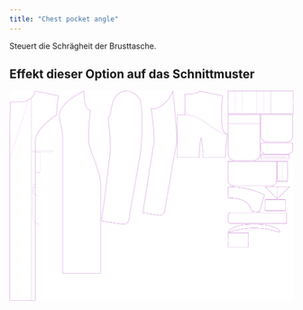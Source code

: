 ```yaml
---
title: "Chest pocket angle"
---
```


Steuert die Schrägheit der Brusttasche.

## Effekt dieser Option auf das Schnittmuster

![Dieses Bild zeigt den Effekt dieser Variable, indem es unterschiedliche Masse dieser Variable überlagert darstellt](carlita_chestpocketangle_sample.svg "Effekt dieser Variable auf das Schnittmuster")

